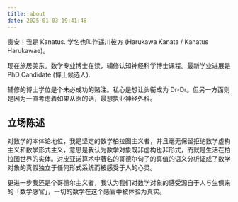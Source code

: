 ```yaml
---
title: about
date: 2025-01-03 19:41:48
---
```


贵安！我是 Kanatus. 学名也叫作遥川彼方 (Harukawa Kanata / Kanatus Harukawae)。

现在旅居美东。数学专业博士在读，辅修认知神经科学博士课程。最新学业进展是 PhD Candidate (博士候选人).

辅修的博士学位是个未必成功的赌注。私心是想让头衔成为 Dr-Dr。但另一方面则是因为一直考虑着如果从医的话，最想执业神经外科。

## 立场陈述

对数学的本体论地位，我是坚定的数学柏拉图主义者，并且毫无保留拒绝数学虚构主义和数学形式主义，意思是我认为数学对象既非虚构也非形式，而就是生活在柏拉图世界的实体。对皮亚诺算术中著名的哥德尔句子的真值的语义分析证成了数学对象的真假独立于任何形式系统而被感受于人的心灵。

更进一步我还是个哥德尔主义者，我认为我们对数学对象的感受源自于人与生俱来的「数学感官」，一切的数学在这个感官中被体验为真实。